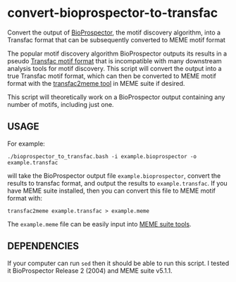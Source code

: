 # convert-bioprospector-to-transfac

Convert the output of [BioProspector](http://ai.stanford.edu/~xsliu/BioProspector/), the motif discovery algorithm, into a Transfac format that can be subsequently converted to MEME motif format

The popular motif discovery algorithm BioProspector outputs its results in a pseudo [Transfac motif format](http://meme-suite.org/doc/transfac-format.html) that is incompatible with many downstream analysis tools for motif discovery. This script will convert the output into a true Transfac motif format, which can then be converted to MEME motif format with the [transfac2meme tool](http://meme-suite.org/doc/transfac2meme.html) in MEME suite if desired.

This script will theoretically work on a BioProspector output containing any number of motifs, including just one.

## USAGE

For example:

`./bioprospector_to_transfac.bash -i example.bioprospector -o example.transfac`

will take the BioProspector output file `example.bioprospector`, convert the results to transfac format, and output the results to `example.transfac`. If you have MEME suite installed, then you can convert this file to MEME motif format with:

`transfac2meme example.transfac > example.meme`

The `example.meme` file can be easily input into [MEME suite tools](http://meme-suite.org/index.html).

## DEPENDENCIES

If your computer can run `sed` then it should be able to run this script. I tested it BioProspector Release 2 (2004) and MEME suite v5.1.1.

